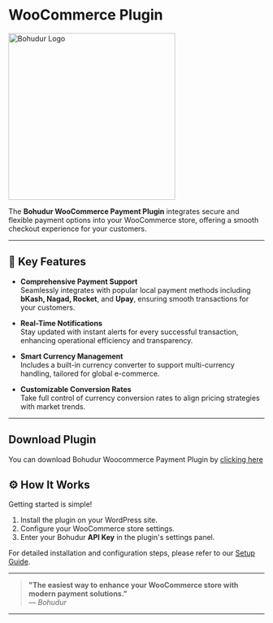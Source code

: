 # WooCommerce Plugin
<img src="https://bohudur.one/bohudurlogo.png" alt="Bohudur Logo" width="328"/>

The **Bohudur WooCommerce Payment Plugin** integrates secure and flexible payment options into your WooCommerce store, offering a smooth checkout experience for your customers.

---

## 🔑 Key Features

- **Comprehensive Payment Support**  
  Seamlessly integrates with popular local payment methods including **bKash, Nagad, Rocket**, and **Upay**, ensuring smooth transactions for your customers.

- **Real-Time Notifications**  
  Stay updated with instant alerts for every successful transaction, enhancing operational efficiency and transparency.

- **Smart Currency Management**  
  Includes a built-in currency converter to support multi-currency handling, tailored for global e-commerce.

- **Customizable Conversion Rates**  
  Take full control of currency conversion rates to align pricing strategies with market trends.

---

## Download Plugin
You can download Bohudur Woocommerce Payment Plugin by [clicking here](https://github.com/BohudurOne/Woocommerce/raw/refs/heads/main/bohudur.zip)

## ⚙️ How It Works

Getting started is simple!

1. Install the plugin on your WordPress site.
2. Configure your WooCommerce store settings.
3. Enter your Bohudur **API Key** in the plugin's settings panel.

For detailed installation and configuration steps, please refer to our [Setup Guide](#).

---

> **"The easiest way to enhance your WooCommerce store with modern payment solutions."**  
> — *Bohudur*

---
